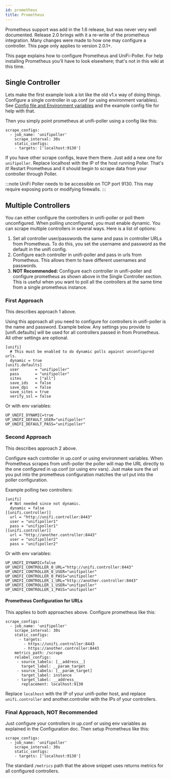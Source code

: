 ```yaml
---
id: prometheus
title: Prometheus
---
```



Prometheus support was add in the 1.6 release, but was never very well documented. Release 2.0 brings with it a re-write of the prometheus integration. Many changes were made to how one may configure a controller. This page only applies to version 2.0.1+.

This page explains how to configure Prometheus and UniFi-Poller. For help installing Prometheus you'll have to look elsewhere; that's not in this wiki at this time.

## Single Controller

Lets make the first example look a lot like the old v1.x way of doing things. Configure a single controller in up.conf (or using environment variables). See [Config file and Environment variables](../install/configuration) and the example config file for help with that.

Then you simply point prometheus at unifi-poller using a config like this:
```
scrape_configs:
  - job_name: 'unifipoller'
    scrape_interval: 30s
    static_configs:
    - targets: ['localhost:9130']
```

If you have other scrape configs, leave them there. Just add a new one for `unifipoller`. Replace localhost with the IP of the host running Poller. That's it! Restart Prometheus and it should begin to scrape data from your controller through Poller.

:::note
UniFi Poller needs to be accessible on TCP port 9130.
This may require exposing ports or modifying firewalls.
:::


## Multiple Controllers

You can either configure the controllers in unifi-poller or poll them unconfigured. When polling unconfigured, you must enable dynamic. You can scrape multiple controllers in several ways. Here is a list of options:

1. Set all controller user/passwords the same and pass in controller URLs from Prometheus. To do this, you set the username and password as the default in the unifi config.
2. Configure each controller in unifi-poller and pass in urls from Prometheus. This allows them to have different usernames and passwords.
3. **NOT Recommended:** Configure each controller in unifi-poller and configure prometheus as shown above in the Single Controller section. This is useful when you want to poll all the controllers at the same time from a single prometheus instance.

### First Approach

This describes approach 1 above.

Using this approach all you need to configure for controllers in unifi-poller is the name and password. Example below. Any settings you provide to [unifi.defaults] will be used for all controllers passed in from Prometheus. All other settings are optional.
```
[unifi]
  # This must be enabled to do dynamic polls against unconfigured urls.
  dynamic = true
[unifi.defaults]
  user       = "unifipoller"
  pass       = "unifipoller"
  sites      = ["all"]
  save_ids   = false
  save_dpi   = false
  save_sites = true
  verify_ssl = false
```
Or with env variables:
```
UP_UNIFI_DYNAMIC=true
UP_UNIFI_DEFAULT_USER="unifipoller"
UP_UNIFI_DEFAULT_PASS="unifipoller"
```
### Second Approach

This describes approach 2 above.

Configure each controller in up.conf or using environment variables. When Prometheus scrapes from unifi-poller the poller will map the URL directly to the one configured in up.conf (or using env vars). Just make sure the url you put into the prometheus configuration matches the url put into the poller configuration.

Example polling two controllers:
```
[unifi]
  # Not needed since not dynamic.
  dynamic = false
[[unifi.controller]]
  url = "http://unifi.controller:8443"
  user = "unifipoller1"
  pass = "unifipoller1"
[[unifi.controller]]
  url = "http://another.controller:8443"
  user = "unifipoller2"
  pass = "unifipoller2"
```
Or with env variables:
```
UP_UNIFI_DYNAMIC=false
UP_UNIFI_CONTROLLER_0_URL="http://unifi.controller:8443"
UP_UNIFI_CONTROLLER_0_USER="unifipoller"
UP_UNIFI_CONTROLLER_0_PASS="unifipoller"
UP_UNIFI_CONTROLLER_1_URL="http://another.controller:8443"
UP_UNIFI_CONTROLLER_1_USER="unifipoller"
UP_UNIFI_CONTROLLER_1_PASS="unifipoller"
```

#### Prometheus Configuration for URLs

This applies to both approaches above. Configure prometheus like this:
```
scrape_configs:
  - job_name: 'unifipoller'
    scrape_interval: 30s
    static_configs:
      - targets:
        - https://unifi.controller:8443
        - https://another.controller:8443
    metrics_path: /scrape
    relabel_configs:
     - source_labels: [__address__]
       target_label: __param_target
     - source_labels: [__param_target]
       target_label: instance
     - target_label: __address__
       replacement: localhost:9130
```
Replace `localhost` with the IP of your unifi-poller host, and replace `unifi.controller` and another.controller with the IPs of your controllers.

### Final Approach, NOT Recommended

Just configure your controllers in up.conf or using env variables as explained in the Configuration doc. Then setup Prometheus like this:
```
scrape_configs:
  - job_name: 'unifipoller'
    scrape_interval: 30s
    static_configs:
    - targets: ['localhost:9130']
```
The standard ``/metrics`` path that the above snippet uses returns metrics for all configured controllers.
